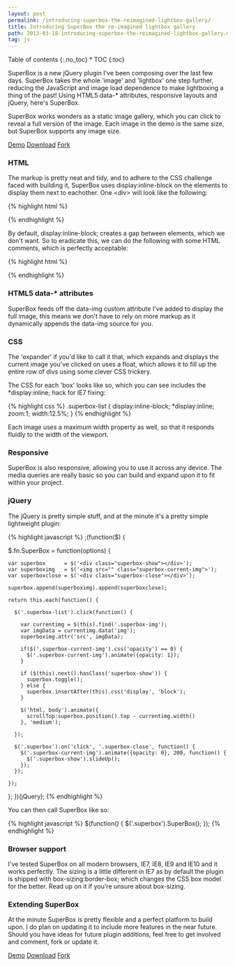 ```yaml
---
layout: post
permalink: /introducing-superbox-the-reimagined-lightbox-gallery/
title: Introducing SuperBox the re-imagined lightbox gallery
path: 2013-03-18-introducing-superbox-the-reimagined-lightbox-gallery.md
tag: js
---
```


<div class="toc" markdown="1">
<span class="gamma">Table of contents</span>
{:.no_toc}
* TOC
{:toc}
</div>

SuperBox is a new jQuery plugin I've been composing over the last few days. SuperBox takes the whole 'image' and 'lightbox' one step further, reducing the JavaScript and image load dependence to make lightboxing a thing of the past! Using HTML5 data-* attributes, responsive layouts and jQuery, here's SuperBox.

SuperBox works wonders as a static image gallery, which you can click to reveal a full version of the image. Each image in the demo is the same size, but SuperBox supports any image size.

<div class="download-box">
  <a href="//toddmotto.com/labs/superbox" onclick="_gaq.push(['_trackEvent', 'Click', 'Demo SuperBox, 'SuperBox Demo']);">Demo</a>
  <a href="//toddmotto.com/labs/superbox/superbox.zip" onclick="_gaq.push(['_trackEvent', 'Click', 'Download SuperBox, 'SuperBox Download']);">Download</a>
  <a href="//github.com/toddmotto/superbox" onclick="_gaq.push(['_trackEvent', 'Click', 'Fork SuperBox', 'SuperBox Fork']);">Fork</a>
</div>

### HTML
The markup is pretty neat and tidy, and to adhere to the CSS challenge faced with building it, SuperBox uses display:inline-block on the elements to display them next to eachother. One &lt;div&gt; will look like the following:

{% highlight html %}
<div class="superbox-list">
  <img src="img/superbox/superbox-thumb-1.jpg" data-img="img/superbox/superbox-full-1.jpg" alt="" class="superbox-img">
</div>
{% endhighlight %}

By default, display:inline-block; creates a gap between elements, which we don't want. So to eradicate this, we can do the following with some HTML comments, which is perfectly acceptable:

{% highlight html %}
<div class="superbox-list">
  <img src="img/superbox/superbox-thumb-1.jpg" data-img="img/superbox/superbox-full-1.jpg" alt="" class="superbox-img">
</div><!--
--><div class="superbox-list">
  <img src="img/superbox/superbox-thumb-2.jpg" data-img="img/superbox/superbox-full-2.jpg" alt="" class="superbox-img">
</div><!--
--><div class="superbox-list">
  <img src="img/superbox/superbox-thumb-3.jpg" data-img="img/superbox/superbox-full-3.jpg" alt="" class="superbox-img">
</div>
{% endhighlight %}

### HTML5 data-* attributes
SuperBox feeds off the data-img custom attribute I've added to display the full image, this means we don't have to rely on more markup as it dynamically appends the data-img source for you.

### CSS
The 'expander' if you'd like to call it that, which expands and displays the current image you've clicked on uses a float, which allows it to fill up the entire row of divs using some clever CSS trickery.

The CSS for each 'box' looks like so, which you can see includes the *display:inline; hack for IE7 fixing:

{% highlight css %}
.superbox-list {
  display:inline-block;
  *display:inline;
  zoom:1;
  width:12.5%;
}
{% endhighlight %}

Each image uses a maximum width property as well, so that it responds fluidly to the width of the viewport.

### Responsive
SuperBox is also responsive, allowing you to use it across any device. The media queries are really basic so you can build and expand upon it to fit within your project.

### jQuery
The jQuery is pretty simple stuff, and at the minute it's a pretty simple lightweight plugin:

{% highlight javascript %}
;(function($) {
    
  $.fn.SuperBox = function(options) {
    
    var superbox      = $('<div class="superbox-show"></div>');
    var superboximg   = $('<img src="" class="superbox-current-img">');
    var superboxclose = $('<div class="superbox-close"></div>');
    
    superbox.append(superboximg).append(superboxclose);
    
    return this.each(function() {
      
      $('.superbox-list').click(function() {
    
        var currentimg = $(this).find('.superbox-img');
        var imgData = currentimg.data('img');
        superboximg.attr('src', imgData);
        
        if($('.superbox-current-img').css('opacity') == 0) {
          $('.superbox-current-img').animate({opacity: 1});
        }
        
        if ($(this).next().hasClass('superbox-show')) {
          superbox.toggle();
        } else {
          superbox.insertAfter(this).css('display', 'block');
        }
        
        $('html, body').animate({
          scrollTop:superbox.position().top - currentimg.width()
        }, 'medium');
      
      });
            
      $('.superbox').on('click', '.superbox-close', function() {
        $('.superbox-current-img').animate({opacity: 0}, 200, function() {
          $('.superbox-show').slideUp();
        });
      });
      
    });
  };
})(jQuery);
{% endhighlight %}

You can then call SuperBox like so:

{% highlight javascript %}
$(function() {
  $('.superbox').SuperBox();
});
{% endhighlight %}

### Browser support
I've tested SuperBox on all modern browsers, IE7, IE8, IE9 and IE10 and it works perfectly. The sizing is a little different in IE7 as by default the plugin is shipped with box-sizing:border-box; which changes the CSS box model for the better. Read up on it if you're unsure about box-sizing.

### Extending SuperBox
At the minute SuperBox is pretty flexible and a perfect platform to build upon. I do plan on updating it to include more features in the near future. Should you have ideas for future plugin additions, feel free to get involved and comment, fork or update it.

<div class="download-box">
  <a href="//toddmotto.com/labs/superbox" onclick="_gaq.push(['_trackEvent', 'Click', 'Demo SuperBox, 'SuperBox Demo']);">Demo</a>
  <a href="//toddmotto.com/labs/superbox/superbox.zip" onclick="_gaq.push(['_trackEvent', 'Click', 'Download SuperBox, 'SuperBox Download']);">Download</a>
  <a href="//github.com/toddmotto/superbox" onclick="_gaq.push(['_trackEvent', 'Click', 'Fork SuperBox', 'SuperBox Fork']);">Fork</a>
</div>
